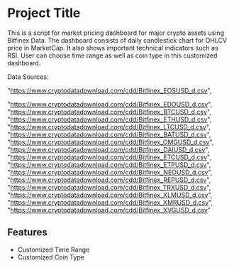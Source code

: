 
# Project Title
This is a script for market pricing dashboard for major crypto assets using Bitfinex Data. The dashboard consists of daily candlestick chart for OHLCV price in MarketCap. It also shows important technical indicators such as RSI. User can choose time range as well as coin type in this customized dashboard.

Data Sources: 

"https://www.cryptodatadownload.com/cdd/Bitfinex_EOSUSD_d.csv", 

"https://www.cryptodatadownload.com/cdd/Bitfinex_EDOUSD_d.csv",
"https://www.cryptodatadownload.com/cdd/Bitfinex_BTCUSD_d.csv",
"https://www.cryptodatadownload.com/cdd/Bitfinex_ETHUSD_d.csv",
"https://www.cryptodatadownload.com/cdd/Bitfinex_LTCUSD_d.csv",
"https://www.cryptodatadownload.com/cdd/Bitfinex_BATUSD_d.csv",
"https://www.cryptodatadownload.com/cdd/Bitfinex_OMGUSD_d.csv",
"https://www.cryptodatadownload.com/cdd/Bitfinex_DAIUSD_d.csv",
"https://www.cryptodatadownload.com/cdd/Bitfinex_ETCUSD_d.csv",
"https://www.cryptodatadownload.com/cdd/Bitfinex_ETPUSD_d.csv",
"https://www.cryptodatadownload.com/cdd/Bitfinex_NEOUSD_d.csv",
"https://www.cryptodatadownload.com/cdd/Bitfinex_REPUSD_d.csv",
"https://www.cryptodatadownload.com/cdd/Bitfinex_TRXUSD_d.csv",
"https://www.cryptodatadownload.com/cdd/Bitfinex_XLMUSD_d.csv",
"https://www.cryptodatadownload.com/cdd/Bitfinex_XMRUSD_d.csv",
"https://www.cryptodatadownload.com/cdd/Bitfinex_XVGUSD_d.csv"


## Features

- Customized Time Range
- Customized Coin Type

